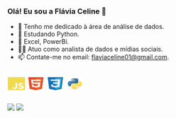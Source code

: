 ### Olá! Eu sou a Flávia Celine 👋



- 🔭 Tenho me dedicado à área de análise de dados.
- 🐍 Estudando Python.
- 🎲 Excel, PowerBi.
- 👩‍💻 Atuo como analista de dados e mídias sociais.
- 📫 Contate-me no email: flaviaceline01@gmail.com.



<div style="display: inline_block"><br>
  <img align="center" alt="flavia-Js" height="30" width="40" src="https://raw.githubusercontent.com/devicons/devicon/master/icons/javascript/javascript-plain.svg">
  <img align="center" alt="flavia-HTML" height="30" width="40" src="https://raw.githubusercontent.com/devicons/devicon/master/icons/html5/html5-original.svg">
  <img align="center" alt="flavia-CSS" height="30" width="40" src="https://raw.githubusercontent.com/devicons/devicon/master/icons/css3/css3-original.svg">
  <img align="center" alt="flavia-python" height="30" width="40" src="https://raw.githubusercontent.com/devicons/devicon/master/icons/python/python-original.svg">
  
    
</div>
    
   
  ##
    
<div>
    <a href= "https://www.linkedin.com/in/flávia-celine01/target="_blank"><img src="https://img.shields.io/badge/-LinkedIn-%230077B5?style=for-the-badge&logo=linkedin&logoColor=white" target="_blank"></a> 
    <a href= "mailto:flaviaceline01@gmail.com"><img src="https://img.shields.io/badge/-Gmail-%23333?style=for-the-badge&logo=gmail&logoColor=white" target="_blank"</a>
    </div>
    
    
    
    
    
   
